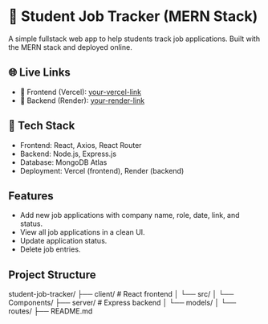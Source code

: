 # 🎯 Student Job Tracker (MERN Stack)

A simple fullstack web app to help students track job applications. Built with the MERN stack and deployed online.

## 🌐 Live Links

- 🔗 Frontend (Vercel): [your-vercel-link](https://student-jobtracker.vercel.app)
- 🔗 Backend (Render): [your-render-link](https://sudent-jobtracker-backend.onrender.com)



## 🚀 Tech Stack

- Frontend: React, Axios, React Router
- Backend: Node.js, Express.js
- Database: MongoDB Atlas
- Deployment: Vercel (frontend), Render (backend)



## Features

- Add new job applications with company name, role, date, link, and status.
- View all job applications in a clean UI.
- Update application status.
- Delete job entries.



## Project Structure


student-job-tracker/
├── client/         # React frontend
│   └── src/
│       └── Components/
├── server/         # Express backend
│   └── models/
│   └── routes/
├── README.md

